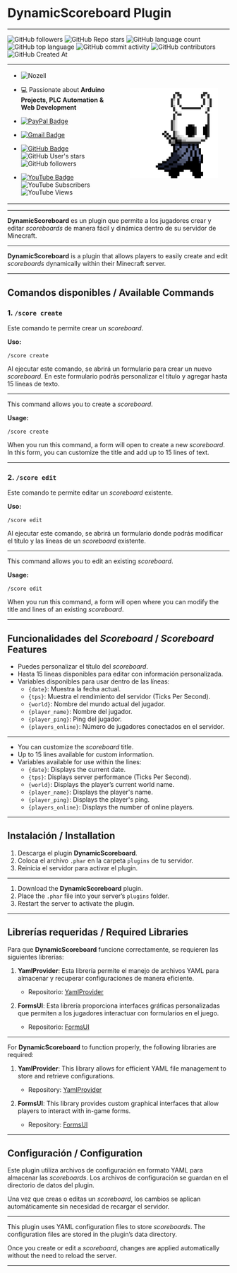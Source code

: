 # DynamicScoreboard Plugin

---

![GitHub followers](https://img.shields.io/github/followers/imjustnozell) ![GitHub Repo stars](https://img.shields.io/github/stars/imjustnozell/dynamicscoreboard) ![GitHub language count](https://img.shields.io/github/languages/count/imjustnozell/dynamicscoreboard)
![GitHub top language](https://img.shields.io/github/languages/top/imjustnozell/dynamicscoreboard)
![GitHub commit activity](https://img.shields.io/github/commit-activity/t/imjustnozell/dynamicscoreboard)
![GitHub contributors](https://img.shields.io/github/contributors/imjustnozell/dynamicscoreboard)
![GitHub Created At](https://img.shields.io/github/created-at/imjustnozell/dynamicscoreboard)

<table align="center">
<tr border="none">
<td width="50%" align="left">
  
- <img src="https://komarev.com/ghpvc/?username=imjustnozell&label=Profile%20views&color=0e75b6&style=flat" alt="Nozell" /> </p>

- 💻 Passionate about **Arduino Projects, PLC Automation & Web Development**

- <p>
    <a href="https://www.paypal.com/paypalme/vNozell" target="_blank" rel="noopener noreferrer">
      <img src="https://img.shields.io/badge/PayPal-00457C?style=for-the-badge&logo=paypal&logoColor=white" alt="PayPal Badge" />
    </a>
  </p>

- <p>
    <a href="mailto:imjustnozell@gmail.com" target="_blank" rel="noopener noreferrer">
      <img src="https://img.shields.io/badge/Gmail-D14836?style=for-the-badge&logo=gmail&logoColor=white" alt="Gmail Badge" />
    </a>
  </p>

- <p>
  <a href="https://github.com/ImJustNozell" target="_blank" rel="noopener noreferrer">
    <img src="https://img.shields.io/badge/GitHub-100000?style=for-the-badge&logo=github&logoColor=white" alt="GitHub Badge" />
  </a>

  <img src="https://img.shields.io/github/stars/imjustnozell?style=for-the-badge" alt="GitHub User's stars" />

  <img src="https://img.shields.io/github/followers/imjustnozell?style=for-the-badge" alt="GitHub followers" />

</p>

- <p>
  <a href="https://www.youtube.com/channel/UCg4BM8oOB_kP9c6lz3fvLng" target="_blank" rel="noopener noreferrer">
    <img src="https://img.shields.io/badge/YouTube-FF0000?style=for-the-badge&logo=youtube&logoColor=white" alt="YouTube Badge" />
  </a>

  <img src="https://img.shields.io/youtube/channel/subscribers/UCg4BM8oOB_kP9c6lz3fvLng?style=for-the-badge" alt="YouTube Subscribers" />

  <img src="https://img.shields.io/youtube/channel/views/UCg4BM8oOB_kP9c6lz3fvLng?style=for-the-badge" alt="YouTube Views" />

</p>

</td>
<td width="50%" align="center"><img src="https://raw.githubusercontent.com/TanZng/TanZng/master/assets/hollor_knight3.gif" width="200"/> 

  </td>
</tr>
</table>

---

**DynamicScoreboard** es un plugin que permite a los jugadores crear y editar _scoreboards_ de manera fácil y dinámica dentro de su servidor de Minecraft.

---

**DynamicScoreboard** is a plugin that allows players to easily create and edit _scoreboards_ dynamically within their Minecraft server.

---

## Comandos disponibles / Available Commands

### 1. `/score create`

Este comando te permite crear un _scoreboard_.

**Uso:**

```
/score create
```

Al ejecutar este comando, se abrirá un formulario para crear un nuevo _scoreboard_. En este formulario podrás personalizar el título y agregar hasta 15 líneas de texto.

---

This command allows you to create a _scoreboard_.

**Usage:**

```
/score create
```

When you run this command, a form will open to create a new _scoreboard_. In this form, you can customize the title and add up to 15 lines of text.

---

### 2. `/score edit`

Este comando te permite editar un _scoreboard_ existente.

**Uso:**

```
/score edit
```

Al ejecutar este comando, se abrirá un formulario donde podrás modificar el título y las líneas de un _scoreboard_ existente.

---

This command allows you to edit an existing _scoreboard_.

**Usage:**

```
/score edit
```

When you run this command, a form will open where you can modify the title and lines of an existing _scoreboard_.

---

## Funcionalidades del _Scoreboard_ / _Scoreboard_ Features

- Puedes personalizar el título del _scoreboard_.
- Hasta 15 líneas disponibles para editar con información personalizada.
- Variables disponibles para usar dentro de las líneas:
  - `{date}`: Muestra la fecha actual.
  - `{tps}`: Muestra el rendimiento del servidor (Ticks Per Second).
  - `{world}`: Nombre del mundo actual del jugador.
  - `{player_name}`: Nombre del jugador.
  - `{player_ping}`: Ping del jugador.
  - `{players_online}`: Número de jugadores conectados en el servidor.

---

- You can customize the _scoreboard_ title.
- Up to 15 lines available for custom information.
- Variables available for use within the lines:
  - `{date}`: Displays the current date.
  - `{tps}`: Displays server performance (Ticks Per Second).
  - `{world}`: Displays the player’s current world name.
  - `{player_name}`: Displays the player's name.
  - `{player_ping}`: Displays the player's ping.
  - `{players_online}`: Displays the number of online players.

---

## Instalación / Installation

1. Descarga el plugin **DynamicScoreboard**.
2. Coloca el archivo `.phar` en la carpeta `plugins` de tu servidor.
3. Reinicia el servidor para activar el plugin.

---

1. Download the **DynamicScoreboard** plugin.
2. Place the `.phar` file into your server’s `plugins` folder.
3. Restart the server to activate the plugin.

---

## Librerías requeridas / Required Libraries

Para que **DynamicScoreboard** funcione correctamente, se requieren las siguientes librerías:

1. **YamlProvider**: Esta librería permite el manejo de archivos YAML para almacenar y recuperar configuraciones de manera eficiente.

   - Repositorio: [YamlProvider](https://github.com/ImJustNozell/YamlProvider)

2. **FormsUI**: Esta librería proporciona interfaces gráficas personalizadas que permiten a los jugadores interactuar con formularios en el juego.
   - Repositorio: [FormsUI](https://github.com/ImJustNozell/FormsUI)

---

For **DynamicScoreboard** to function properly, the following libraries are required:

1. **YamlProvider**: This library allows for efficient YAML file management to store and retrieve configurations.

   - Repository: [YamlProvider](https://github.com/ImJustNozell/YamlProvider)

2. **FormsUI**: This library provides custom graphical interfaces that allow players to interact with in-game forms.
   - Repository: [FormsUI](https://github.com/ImJustNozell/FormsUI)

---

## Configuración / Configuration

Este plugin utiliza archivos de configuración en formato YAML para almacenar las _scoreboards_. Los archivos de configuración se guardan en el directorio de datos del plugin.

Una vez que creas o editas un _scoreboard_, los cambios se aplican automáticamente sin necesidad de recargar el servidor.

---

This plugin uses YAML configuration files to store _scoreboards_. The configuration files are stored in the plugin’s data directory.

Once you create or edit a _scoreboard_, changes are applied automatically without the need to reload the server.

---
